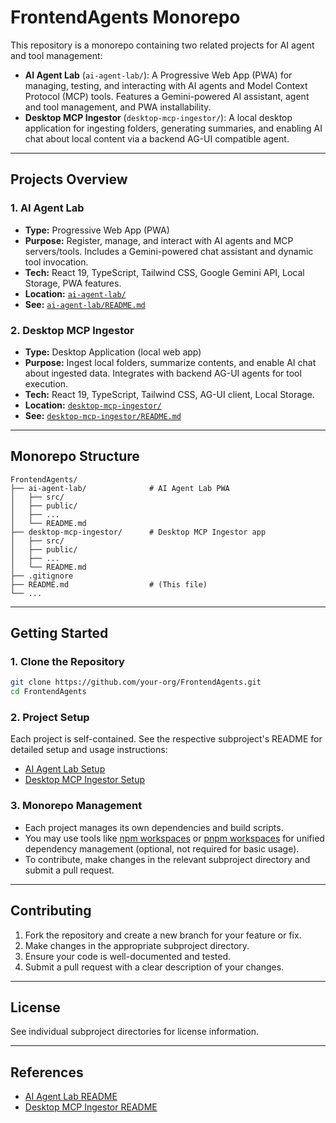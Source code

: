 # FrontendAgents Monorepo

This repository is a monorepo containing two related projects for AI agent and tool management:

- **AI Agent Lab** (`ai-agent-lab/`): A Progressive Web App (PWA) for managing, testing, and interacting with AI agents and Model Context Protocol (MCP) tools. Features a Gemini-powered AI assistant, agent and tool management, and PWA installability.
- **Desktop MCP Ingestor** (`desktop-mcp-ingestor/`): A local desktop application for ingesting folders, generating summaries, and enabling AI chat about local content via a backend AG-UI compatible agent.

---

## Projects Overview

### 1. AI Agent Lab
- **Type:** Progressive Web App (PWA)
- **Purpose:** Register, manage, and interact with AI agents and MCP servers/tools. Includes a Gemini-powered chat assistant and dynamic tool invocation.
- **Tech:** React 19, TypeScript, Tailwind CSS, Google Gemini API, Local Storage, PWA features.
- **Location:** [`ai-agent-lab/`](./ai-agent-lab/)
- **See:** [`ai-agent-lab/README.md`](./ai-agent-lab/README.md)

### 2. Desktop MCP Ingestor
- **Type:** Desktop Application (local web app)
- **Purpose:** Ingest local folders, summarize contents, and enable AI chat about ingested data. Integrates with backend AG-UI agents for tool execution.
- **Tech:** React 19, TypeScript, Tailwind CSS, AG-UI client, Local Storage.
- **Location:** [`desktop-mcp-ingestor/`](./desktop-mcp-ingestor/)
- **See:** [`desktop-mcp-ingestor/README.md`](./desktop-mcp-ingestor/README.md)

---

## Monorepo Structure

```
FrontendAgents/
├── ai-agent-lab/              # AI Agent Lab PWA
│   ├── src/
│   ├── public/
│   ├── ...
│   └── README.md
├── desktop-mcp-ingestor/      # Desktop MCP Ingestor app
│   ├── src/
│   ├── public/
│   ├── ...
│   └── README.md
├── .gitignore
├── README.md                  # (This file)
└── ...
```

---

## Getting Started

### 1. Clone the Repository

```bash
git clone https://github.com/your-org/FrontendAgents.git
cd FrontendAgents
```

### 2. Project Setup

Each project is self-contained. See the respective subproject's README for detailed setup and usage instructions:

- [AI Agent Lab Setup](./ai-agent-lab/README.md)
- [Desktop MCP Ingestor Setup](./desktop-mcp-ingestor/README.md)

### 3. Monorepo Management

- Each project manages its own dependencies and build scripts.
- You may use tools like [npm workspaces](https://docs.npmjs.com/cli/v7/using-npm/workspaces) or [pnpm workspaces](https://pnpm.io/workspaces) for unified dependency management (optional, not required for basic usage).
- To contribute, make changes in the relevant subproject directory and submit a pull request.

---

## Contributing

1. Fork the repository and create a new branch for your feature or fix.
2. Make changes in the appropriate subproject directory.
3. Ensure your code is well-documented and tested.
4. Submit a pull request with a clear description of your changes.

---

## License

See individual subproject directories for license information.

---

## References
- [AI Agent Lab README](./ai-agent-lab/README.md)
- [Desktop MCP Ingestor README](./desktop-mcp-ingestor/README.md)
